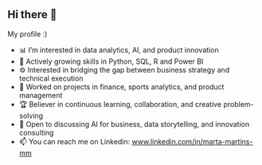 ## Hi there 👋

My profile :)

- 📊 I’m interested in data analytics, AI, and product innovation
- 🧠 Actively growing skills in Python, SQL, R and Power BI
- ⚙️ Interested in bridging the gap between business strategy and technical execution
- 🚀 Worked on projects in finance, sports analytics, and product management
- 🏆 Believer in continuous learning, collaboration, and creative problem-solving
- 💬 Open to discussing AI for business, data storytelling, and innovation consulting
- 📫 You can reach me on Linkedin: www.linkedin.com/in/marta-martins-mm

<!--
**martaa-martins/martaa-martins** is a ✨ _special_ ✨ repository because its `README.md` (this file) appears on your GitHub profile.
-->

